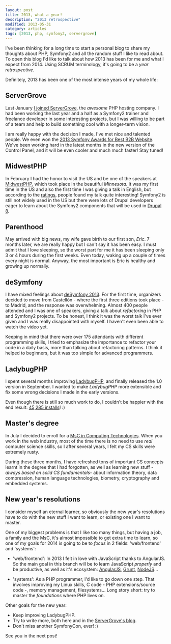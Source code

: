 ```yaml
---
layout: post
title: 2013, what a year!
description: "2013 retrospective"
modified: 2013-05-31
category: articles
tags: [2013, php, symfony2, servergrove]
---
```


I've been thinking for a long time to start a personal blog to share my thoughts about PHP, Symfony2 and all the random
stuff I like to read about. To open this blog I'd like to talk about how 2013 has been for me and what I expect from 2014.
Using SCRUM terminology, it's going to be a *year retrospective*.

Definitely, 2013 has been one of the most intense years of my whole life:

## ServerGrove

Last January [I joined ServerGrove](http://blog.servergrove.com/2013/01/03/raul-fraile-joins-servergrove/), the *awesome*
PHP hosting company. I had been working the last year and a half as a Symfony2 trainer and freelance developer in some
interesting projects, but I was willing to be part of a team and help to build something cool with a longer-term vision.

I am really happy with the decision I made, I've met nice and talented people. We even won the [2013 Symfony Awards for Best
B2B Website](http://blog.servergrove.com/2013/12/13/call-us-award-winning/). We've been working hard in the latest months
in the new version of the Control Panel, and it will be even cooler and much much faster! Stay tuned!

## MidwestPHP

In February I had the honor to visit the US and be one of the speakers at [MidwestPHP](http://midwestphp.org/), which took
place in the beautiful *Minnesota*. It was my first time in the US and also the first time I was giving a talk in English,
but according to the [ratings](https://joind.in/talk/view/8225), people found my talk quite interesting! Symfony2 is
still not widely used in the US but there were lots of Drupal developers eager to learn about the Symfony2 components
that will be used in [Drupal 8](https://drupal.org/).

## Parenthood

May arrived with big news, my wife gave birth to our first son, *Eric*. 7 months later, we are really happy but I can't
say it has been easy. I must admit that I love sleeping, so the worst part for me it has been sleeping only 3 or 4 hours
during the first weeks. Even today, waking up a couple of times every night is normal. Anyway, the most important is Eric
is healthy and growing up normally.

## deSymfony

I have mixed feelings about [deSymfony 2013](http://desymfony.com/). For the first time, organizers decided to move from
Castellón - where the first three editions took place - to Madrid, and the response was overwhelming. Almost 400 people
attended and I was one of speakers, giving a talk about _refactoring_ in PHP and Symfony2 projects. To be honest, I think
it was the worst talk I've ever given and I was really disappointed with myself. I haven't even been able to watch the
video yet.

Keeping in mind that there were over 175 attendants with different programming skills, I tried to emphasize the importance
to refactor your code in a daily basis, more than talking about refactoring patterns. I think it helped to beginners, but
it was too simple for advanced programmers.

## LadybugPHP

I spent several months improving [LadybugPHP](https://github.com/raulfraile/ladybug), and finally released the 1.0 version
in September. I wanted to make *LadybugPHP* more extensible and fix some wrong decisions I made in the early versions.

Even though there is still so much work to do, I couldn't be happier with the end result:
[45,285 installs](https://packagist.org/packages/raulfraile/ladybug)! :)

## Master's degree

In July I decided to enroll for a [MsC in Computing Technologies](http://cvnet.cpd.ua.es/webcvnet/planestudio/planestudiond.aspx?plan=D031&Lengua=E#).
When you work in the web industry, most of the time there is no need to use *real* computer science skills, so I after
several years, I felt my CS skills were extremely rusty.

During these three months, I have refreshed tons of important CS concepts learnt in the degree that I had forgotten, as well
as learning new stuff - *always based on solid CS fundamentals*- about information theory, data compression, human language
technologies, biometry, cryptography and embedded systems.

## New year's resolutions

I consider myself an eternal learner, so obviously the new year's resolutions have to do with the new stuff I want to learn, or
existing one I want to master.

One of my biggest problems is that I like too many things, but having a job, a family and the MsC, it's almost impossible
to get extra time to learn, so one of my goals for 2014 is going to be to *focus* in 2 fields: 'web/frontend' and
'systems':

- 'web/frontend': In 2013 I felt in love with JavaScript thanks to AngularJS. So the main goal in this branch will be to learn
JavaScript *properly* and be productive, as well as it's ecosystem: [AngularJS](http://angularjs.org/), [Grunt](http://gruntjs.com/),
[NodeJS](http://nodejs.org/)...

- 'systems': As a PHP programmer, I'd like to go down one step. That involves improving my Linux skills, C code - PHP
extensions/source code -, memory management, filesystems... Long story short: try to master the *foundations* where PHP
lives on.

Other goals for the new year:

- Keep improving LadybugPHP.
- Try to write more, both here and in the [ServerGrove's blog](http://blog.servergrove.com/tag/symfony2-components/).
- Don't miss another SymfonyCon, ever! :)

See you in the next post!